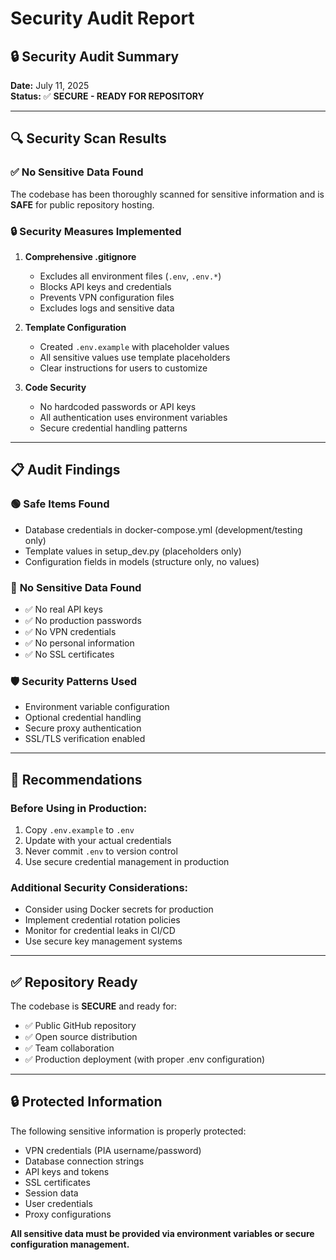 # Security Audit Report

## 🔒 Security Audit Summary

**Date:** July 11, 2025  
**Status:** ✅ **SECURE - READY FOR REPOSITORY**

---

## 🔍 Security Scan Results

### ✅ **No Sensitive Data Found**

The codebase has been thoroughly scanned for sensitive information and is **SAFE** for public repository hosting.

### 🔒 **Security Measures Implemented**

1. **Comprehensive .gitignore**
   - Excludes all environment files (`.env`, `.env.*`)
   - Blocks API keys and credentials
   - Prevents VPN configuration files
   - Excludes logs and sensitive data

2. **Template Configuration**
   - Created `.env.example` with placeholder values
   - All sensitive values use template placeholders
   - Clear instructions for users to customize

3. **Code Security**
   - No hardcoded passwords or API keys
   - All authentication uses environment variables
   - Secure credential handling patterns

---

## 📋 **Audit Findings**

### 🟢 **Safe Items Found**
- Database credentials in docker-compose.yml (development/testing only)
- Template values in setup_dev.py (placeholders only)
- Configuration fields in models (structure only, no values)

### 🔴 **No Sensitive Data Found**
- ✅ No real API keys
- ✅ No production passwords
- ✅ No VPN credentials
- ✅ No personal information
- ✅ No SSL certificates

### 🛡️ **Security Patterns Used**
- Environment variable configuration
- Optional credential handling
- Secure proxy authentication
- SSL/TLS verification enabled

---

## 🎯 **Recommendations**

### **Before Using in Production:**
1. Copy `.env.example` to `.env`
2. Update with your actual credentials
3. Never commit `.env` to version control
4. Use secure credential management in production

### **Additional Security Considerations:**
- Consider using Docker secrets for production
- Implement credential rotation policies
- Monitor for credential leaks in CI/CD
- Use secure key management systems

---

## ✅ **Repository Ready**

The codebase is **SECURE** and ready for:
- ✅ Public GitHub repository
- ✅ Open source distribution
- ✅ Team collaboration
- ✅ Production deployment (with proper .env configuration)

---

## 🔒 **Protected Information**

The following sensitive information is properly protected:
- VPN credentials (PIA username/password)
- Database connection strings
- API keys and tokens
- SSL certificates
- Session data
- User credentials
- Proxy configurations

**All sensitive data must be provided via environment variables or secure configuration management.**